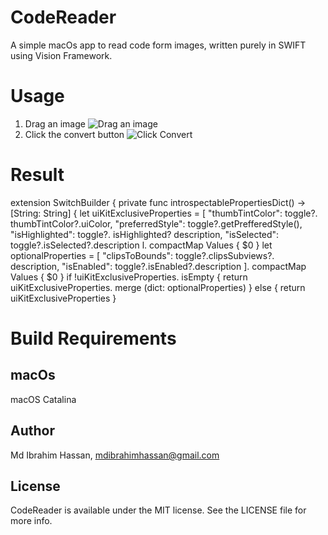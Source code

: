# CodeReader

A simple macOs app to read code form images, written purely in SWIFT using Vision Framework.

# Usage
1) Drag an image
![Drag an image](https://imgur.com/m3IOAdU.png)
2) Click the convert button
![Click Convert](https://i.imgur.com/QLAW0UE.png)

# Result
extension SwitchBuilder {
private func introspectablePropertiesDict() -> [String: String] {
let uiKitExclusiveProperties = [
"thumbTintColor": toggle?. thumbTintColor?.uiColor,
"preferredStyle": toggle?.getPrefferedStyle(),
"isHighlighted": toggle?. isHighlighted? description,
"isSelected": toggle?.isSelected?.description
l. compactMap Values { $0 }
let optionalProperties = [
"clipsToBounds": toggle?.clipsSubviews?. description,
"isEnabled": toggle?.isEnabled?.description
]. compactMap Values { $0 }
if !uiKitExclusiveProperties. isEmpty {
return uiKitExclusiveProperties. merge (dict: optionalProperties)
} else {
return uiKitExclusiveProperties
}

# Build Requirements

## macOs
macOS Catalina

## Author

Md Ibrahim Hassan, mdibrahimhassan@gmail.com

## License

CodeReader is available under the MIT license. See the LICENSE file for more info.
